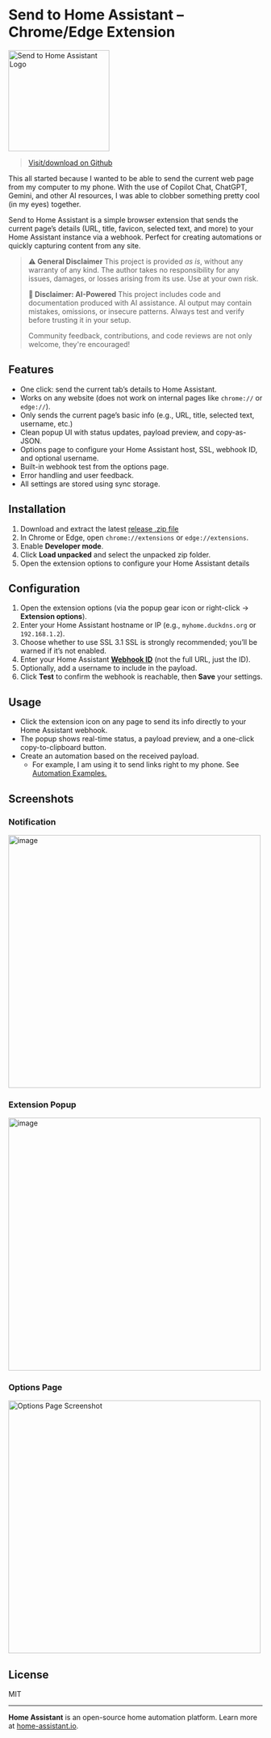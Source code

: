 # Send to Home Assistant – Chrome/Edge Extension

<img src="https://raw.githubusercontent.com/JOHLC/Send-to-Home-Assistant/refs/heads/main/package/icon.png" alt="Send to Home Assistant Logo" width="200" />       

> <a class="github-button" href="https://github.com/JOHLC/Send-to-Home-Assistant" data-color-scheme="no-preference: dark; light: light; dark: dark;" data-size="large" aria-label="Download JOHLC/Send-to-Home-Assistant on GitHub">Visit/download on Github</a>

This all started because I wanted to be able to send the current web page from my computer to my phone. With the use of Copilot Chat, ChatGPT, Gemini, and other AI resources, I was able to clobber something pretty cool (in my eyes) together.

Send to Home Assistant is a simple browser extension that sends the current page’s details (URL, title, favicon, selected text, and more) to your Home Assistant instance via a webhook. Perfect for creating automations or quickly capturing content from any site.  

> **⚠️ General Disclaimer**
> This project is provided *as is*, without any warranty of any kind. The author takes no responsibility for any issues, damages, or losses arising from its use. Use at your own risk.  
>
> **🤖 Disclaimer: AI-Powered**
> This project includes code and documentation produced with AI assistance. AI output may contain mistakes, omissions, or insecure patterns. Always test and verify before trusting it in your setup.
>
> Community feedback, contributions, and code reviews are not only welcome, they're encouraged!  

## Features  

- One click: send the current tab’s details to Home Assistant.  
- Works on any website (does not work on internal pages like `chrome://` or `edge://`).  
- Only sends the current page’s basic info (e.g., URL, title, selected text, username, etc.)
- Clean popup UI with status updates, payload preview, and copy-as-JSON.  
- Options page to configure your Home Assistant host, SSL, webhook ID, and optional username.  
- Built-in webhook test from the options page.  
- Error handling and user feedback.  
- All settings are stored using sync storage.  

## Installation  

1. Download and extract the latest [release .zip file](https://github.com/JOHLC/Send-to-Home-Assistant/releases/latest)
2. In Chrome or Edge, open `chrome://extensions` or `edge://extensions`.  
3. Enable **Developer mode**.  
4. Click **Load unpacked** and select the unpacked zip folder.  
5. Open the extension options to configure your Home Assistant details

## Configuration  

1. Open the extension options (via the popup gear icon or right-click → **Extension options**).  
2. Enter your Home Assistant hostname or IP (e.g., `myhome.duckdns.org` or `192.168.1.2`).  
3. Choose whether to use SSL 
3.1 SSL is strongly recommended; you’ll be warned if it’s not enabled.
5. Enter your Home Assistant **[Webhook ID](https://www.home-assistant.io/docs/automation/trigger/#webhook-trigger)** (not the full URL, just the ID).  
6. Optionally, add a username to include in the payload.  
7. Click **Test** to confirm the webhook is reachable, then **Save** your settings.  

## Usage  

- Click the extension icon on any page to send its info directly to your Home Assistant webhook.  
- The popup shows real-time status, a payload preview, and a one-click copy-to-clipboard button.  
- Create an automation based on the received payload. 
  - For example, I am using it to send links right to my phone. See [Automation Examples.](https://github.com/JOHLC/Send-to-Home-Assistant/blob/main/config/automations.md) 



## Screenshots

### Notification
<img width="500" alt="image" src="https://github.com/user-attachments/assets/5f3dd2dc-bb66-491d-acd4-f3fd2acd50e4" />

### Extension Popup 
<img width="500" alt="image" src="https://github.com/user-attachments/assets/1f881395-27cf-4aca-8dee-29440e979e78" />

### Options Page

<img src="https://raw.githubusercontent.com/JOHLC/Send-to-Home-Assistant/refs/heads/main/assets/screenshot-1.png" alt="Options Page Screenshot" width="500" />

## License  

MIT  

---  

**Home Assistant** is an open-source home automation platform. Learn more at [home-assistant.io](https://www.home-assistant.io/).  


